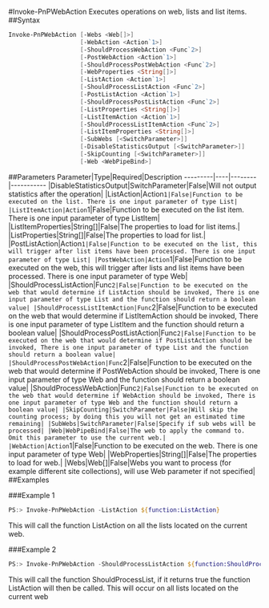 #Invoke-PnPWebAction
Executes operations on web, lists and list items.
##Syntax
```powershell
Invoke-PnPWebAction [-Webs <Web[]>]
                    [-WebAction <Action`1>]
                    [-ShouldProcessWebAction <Func`2>]
                    [-PostWebAction <Action`1>]
                    [-ShouldProcessPostWebAction <Func`2>]
                    [-WebProperties <String[]>]
                    [-ListAction <Action`1>]
                    [-ShouldProcessListAction <Func`2>]
                    [-PostListAction <Action`1>]
                    [-ShouldProcessPostListAction <Func`2>]
                    [-ListProperties <String[]>]
                    [-ListItemAction <Action`1>]
                    [-ShouldProcessListItemAction <Func`2>]
                    [-ListItemProperties <String[]>]
                    [-SubWebs [<SwitchParameter>]]
                    [-DisableStatisticsOutput [<SwitchParameter>]]
                    [-SkipCounting [<SwitchParameter>]]
                    [-Web <WebPipeBind>]
```


##Parameters
Parameter|Type|Required|Description
---------|----|--------|-----------
|DisableStatisticsOutput|SwitchParameter|False|Will not output statistics after the operation|
|ListAction|Action`1|False|Function to be executed on the list. There is one input parameter of type List|
|ListItemAction|Action`1|False|Function to be executed on the list item. There is one input parameter of type ListItem|
|ListItemProperties|String[]|False|The properties to load for list items.|
|ListProperties|String[]|False|The properties to load for list.|
|PostListAction|Action`1|False|Function to be executed on the list, this will trigger after list items have been processed. There is one input parameter of type List|
|PostWebAction|Action`1|False|Function to be executed on the web, this will trigger after lists and list items have been processed. There is one input parameter of type Web|
|ShouldProcessListAction|Func`2|False|Function to be executed on the web that would determine if ListAction should be invoked, There is one input parameter of type List and the function should return a boolean value|
|ShouldProcessListItemAction|Func`2|False|Function to be executed on the web that would determine if ListItemAction should be invoked, There is one input parameter of type ListItem and the function should return a boolean value|
|ShouldProcessPostListAction|Func`2|False|Function to be executed on the web that would determine if PostListAction should be invoked, There is one input parameter of type List and the function should return a boolean value|
|ShouldProcessPostWebAction|Func`2|False|Function to be executed on the web that would determine if PostWebAction should be invoked, There is one input parameter of type Web and the function should return a boolean value|
|ShouldProcessWebAction|Func`2|False|Function to be executed on the web that would determine if WebAction should be invoked, There is one input parameter of type Web and the function should return a boolean value|
|SkipCounting|SwitchParameter|False|Will skip the counting process; by doing this you will not get an estimated time remaining|
|SubWebs|SwitchParameter|False|Specify if sub webs will be processed|
|Web|WebPipeBind|False|The web to apply the command to. Omit this parameter to use the current web.|
|WebAction|Action`1|False|Function to be executed on the web. There is one input parameter of type Web|
|WebProperties|String[]|False|The properties to load for web.|
|Webs|Web[]|False|Webs you want to process (for example different site collections), will use Web parameter if not specified|
##Examples

###Example 1
```powershell
PS:> Invoke-PnPWebAction -ListAction ${function:ListAction}
```
This will call the function ListAction on all the lists located on the current web.

###Example 2
```powershell
PS:> Invoke-PnPWebAction -ShouldProcessListAction ${function:ShouldProcessList} -ListAction ${function:ListAction}
```
This will call the function ShouldProcessList, if it returns true the function ListAction will then be called. This will occur on all lists located on the current web
